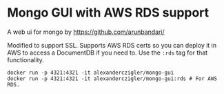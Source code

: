 # Mongo GUI with AWS RDS support

A web ui for mongo by https://github.com/arunbandari/

Modified to support SSL. Supports AWS RDS certs so you can deploy it in AWS to access a DocumentDB if you need to. Use the `:rds` tag for that functionality.

```shell
docker run -p 4321:4321 -it alexanderczigler/mongo-gui
docker run -p 4321:4321 -it alexanderczigler/mongo-gui:rds # For AWS RDS.
```
